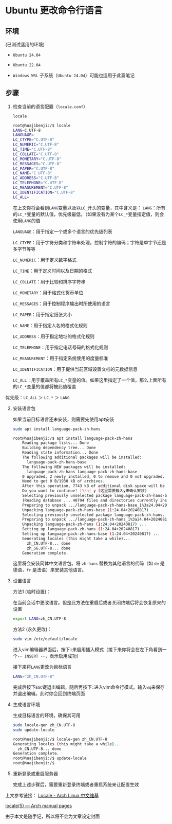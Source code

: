 # Ubuntu 更改命令行语言

## 环境

(已测试适用的环境)

- `Ubuntu 24.04`

- `Ubuntu 22.04`

- `Windows WSL` 子系统（`Ubuntu 24.04`）可能也适用于此篇笔记

## 步骤

1. 检查当前的语言配置（`locale.conf`）

   ```bash
   locale
   ```

   ```bash
   root@huajibenji:/$ locale
   LANG=C.UTF-8
   LANGUAGE=
   LC_CTYPE="C.UTF-8"
   LC_NUMERIC="C.UTF-8"
   LC_TIME="C.UTF-8"
   LC_COLLATE="C.UTF-8"
   LC_MONETARY="C.UTF-8"
   LC_MESSAGES="C.UTF-8"
   LC_PAPER="C.UTF-8"
   LC_NAME="C.UTF-8"
   LC_ADDRESS="C.UTF-8"
   LC_TELEPHONE="C.UTF-8"
   LC_MEASUREMENT="C.UTF-8"
   LC_IDENTIFICATION="C.UTF-8"
   LC_ALL=
   ```
   
   在上文你将会看到`LANG`变量以及以`LC_`开头的变量，其中含义是：
   `LANG`：所有的`LC_*`变量的默认值，优先级最低。（如果没有为某个`LC_*`变量指定值，则会使用`LANG`的值
   
   `LANGUAGE`：用于指定一个或多个语言的优先级列表

   `LC_CTYPE`：用于字符分类和字符串处理，控制字符的编码；字符是单字节还是多字节等等

   `LC_NUMERIC`：用于定义数字格式

   `LC_TIME`：用于定义时间以及日期的格式

   `LC_COLLATE`：用于比较和排序字符串

   `LC_MONETARY`：用于格式化货币单位

   `LC_MESSAGES`：用于控制程序输出时所使用的语言

   `LC_PAPER`：用于指定纸张大小

   `LC_NAME`：用于指定人名的格式化规则

   `LC_ADDRESS`：用于指定地址的格式化规则

   `LC_TELEPHONE`：用于指定电话号码的格式化规则

   `LC_MEASUREMENT`：用于指定系统使用的度量标准

   `LC_IDENTIFICATION`：用于提供当前区域设置文档的元数据信息

   `LC_ALL`：用于覆盖所有`LC_*`变量的值。如果这里指定了一个值，那么上面所有的`LC_*`变量的值都将被此值覆盖

优先级：`LC_ALL` ＞ `LC_*` ＞ `LANG`

2. 安装语言包

   如果当前目标语言还未安装，则需要先使用apt安装

   ```bash
   sudo apt install language-pack-zh-hans
   ```

   ```bash
   root@huajibenji:/$ apt install language-pack-zh-hans
       Reading package lists... Done
       Building dependency tree... Done
       Reading state information... Done
       The following additional packages will be installed:
         language-pack-zh-hans-base
       The following NEW packages will be installed:
         language-pack-zh-hans language-pack-zh-hans-base
       0 upgraded, 2 newly installed, 0 to remove and 0 not upgraded.
       Need to get 0 B/1930 kB of archives.
       After this operation, 7743 kB of additional disk space will be used.
       Do you want to continue? [Y/n] y (这里需要输入y来确认安装)
       Selecting previously unselected package language-pack-zh-hans-base.
       (Reading database ... 40794 files and directories currently installed.)                                                                   
       Preparing to unpack .../language-pack-zh-hans-base_1%3a24.04+20240817_all.deb ...                                                         
       Unpacking language-pack-zh-hans-base (1:24.04+20240817) ...                                                                               
       Selecting previously unselected package language-pack-zh-hans.                                                                            
       Preparing to unpack .../language-pack-zh-hans_1%3a24.04+20240817_all.deb ...                                                              
       Unpacking language-pack-zh-hans (1:24.04+20240817) ...                                                                                    
       Setting up language-pack-zh-hans (1:24.04+20240817) ...                                                                                   
       Setting up language-pack-zh-hans-base (1:24.04+20240817) ...                                                                              
       Generating locales (this might take a while)...                                                                                           
         zh_CN.UTF-8... done                                                                                                                     
         zh_SG.UTF-8... done                                                                                                                     
       Generation complete.
   ```
   
   这里将会安装简体中文语言包。将 `zh-hans` 替换为其他语言的代码（如 `de` 是德语，`fr` 是法语）来安装其他语言。

3. 设置语言

   方法1 (临时设置)：

   在当前会话中更改语言。但是此方法在重启后或者关闭终端后将会恢复原来的设置

   ```bash
   export LANG=zh_CN.UTF-8
   ```

   方法2 (永久更改)：

   ```bash
   sudo vim /etc/default/locale
   ```

   进入vim编辑器界面后，按下`i`来启用插入模式（接下来你将会在左下角看到一个`-- INSERT --`，表示启用成功）

   接下来将`LANG`更改为目标语言

   ```bash
   LANG="zh_CN.UTF-8"
   ```

   完成后按下`ESC`键退出编辑，随后再按下`:`进入vim命令行模式。输入`wq`来保存并退出编辑。此时你会回到终端页面

4. 生成语言环境

   生成目标语言的环境，确保其可用

   ```bash
   sudo locale-gen zh_CN.UTF-8
   sudo update-locale
   ```

   ```bash
   root@huajibenji:/$ locale-gen zh_CN.UTF-8
   Generating locales (this might take a while)...
     zh_CN.UTF-8... done
   Generation complete.
   root@huajibenji:/$ update-locale
   root@huajibenji:/$ 
   ```
   
5. 重新登录或重启服务器

   完成上述步骤后，需要重新登录终端或者重启系统来让配置生效

上文参考链接：
[Locale - Arch Linux 中文维基](https://wiki.archlinuxcn.org/wiki/Locale)

[locale(5) — Arch manual pages](https://man.archlinux.org/man/locale.5#LC_IDENTIFICATION)

由于本文是随手记，所以将不会为文章设定封面